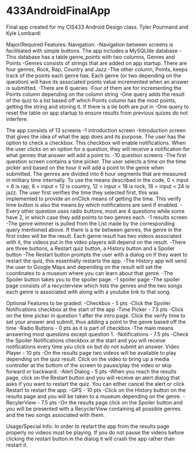 # 433AndroidFinalApp
Final app created for my CIS433 Android Design class. 
Tyler Pourmand and Kyle Lombardi 

Major/Required Features:
Navigation:
	-Navigation between screens is facilitiated with simple buttons.
The app includes a MySQLlite database
	-This database has a table genre_points with two columns, Genres and Points
	-Genres consists of strings that are added on app startup. There are four genres, Rock, Rap, Country and Jazz
	-The other column, Points, keeps track of the points each genre has. Each genre (or two depending on the question) will have its associated points value incremented when an answer is submitted. 
	-There are 6 queries
		-Four of them are for incrementing the Points column depending on the column string 
		-One query adds the result of the quiz to a list based off which Points column has the most points, getting the string and storing it. If there is a tie both are put in
		-One query to reset the table on app startup to ensure results from previous quizes do not interfere. 

The app consists of 13 screens
-1 introduction screen 
	-Introduction screen that gives the idea of what the app does and its purpose. The user has the option to check a checkbox. This checkbox will enable notifications. When the user clicks on an option for a question, they will receive a notification for what genres that answer will add a point to. 
-10 question screens
	-The first question screen contains a time picker. The user selects a time on the time picker and based on the hour it will add a point to the genre when submitted. The genres are divided into 6 hour segments that are measured in military time internally. To use the means described in the code, 0 < input < 6 is rap, 6 < input < 12 is country, 12 < input < 18 is rock, 18 < input < 24 is jazz. The user first verifies the time they selected first, this was implemented to provide an onClick means of getting the time. This verify time button is also the means by which notifications are sent if enabled. 
	-Every other question uses radio buttons, most are 4 questions while some have 2, in which case they add points to two genres each. 
-1 results screen
	-The genre winnner is pulled from the List made by the corresponding query mentioned above. If there is a tie between genres, the genre in the first index will be the result. Each genre result has two videos associated with it, the videos put in the video players will depend on the result. 
	-There are three buttons, a Restart quiz button, a History button and a Spoiler button
		-The Restart button prompts the user with a dialog on if they want to restart the quiz, this essentially restarts the app. 
		-The History app will send the user to Google Maps and depending on the result will set the coordinates to a museum where you can learn about that genre. 
		-The Spoiler button takes you to the spoiler page.
-1 spoiler page
	-The spoiler page consists of a recyclerview which lists the genres and the two songs each genre is associated with along with a youtube link to that song. 

Optional Features to be graded:
-Checkbox - 5 pts
	-Click the Spoiler Notifications checkbox at the start of the app
-Time Picker - 7.5 pts
	-Click on the time picker in question 1 after the intro page. Click the verify time to set your answer and submit, thus adding a point to the genre based off the time
-Radio Buttons - 0 pts as it is part of checkbox
	-The main means answering most questions except question 1. 
-Notifications - 7.5 pts
	-Check the Spoiler Notifications checkbox at the start and you will receive notifications every time you click on but do not submit an answer. 
Video Player - 10 pts
	-On the results page two videos will be available to play depending on the quiz result. Click on the video to bring up a media controller at the bottom of the screen to pause/play the video or skip forward or backward. 
-Alert Dialog - 5 pts
	-When you reach the results page, click on the Restart button and you will receive an alert dialog that asks if you want to restart the quiz. You can either cancel the alert or click Restart to restart the app. 
-GPS - 10 pts
	-Click on the History button on the results page and you will be taken to a museum depending on the genre.
-RecylerView - 7.5 pts
	-On the results page click on the Spoiler button and you will be presented with a RecyclerView containing all possible genres and the two songs associated with them.  

Usage/Special Info:
In order to restart the app from the results page properly no videos must be playing. If you do not pause the videos before clicking the restart button in the dialog it will crash the app rather than restart it.
